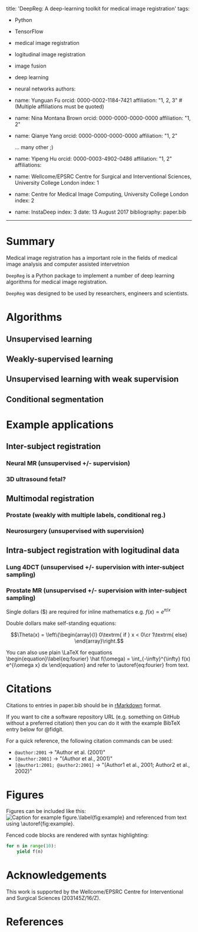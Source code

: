 title: 'DeepReg: A deep-learning toolkit for medical image registration'
tags:
  - Python
  - TensorFlow
  - medical image registration
  - logitudinal image registration
  - image fusion
  - deep learning
  - neural networks
authors:
  - name: Yunguan Fu
    orcid: 0000-0002-1184-7421
    affiliation: "1, 2, 3" # (Multiple affiliations must be quoted)
  - name: Nina Montana Brown
    orcid: 0000-0000-0000-0000
    affiliation: "1, 2"
  - name: Qianye Yang
    orcid: 0000-0000-0000-0000
    affiliation: "1, 2"

    ... many other ;)

  - name: Yipeng Hu
    orcid: 0000-0003-4902-0486
    affiliation: "1, 2"
affiliations:
 - name: Wellcome/EPSRC Centre for Surgical and Interventional Sciences, University College London
   index: 1
 - name: Centre for Medical Image Computing, University College London
   index: 2
 - name: InstaDeep
   index: 3
date: 13 August 2017
bibliography: paper.bib


---

# Summary

Medical image registration has a important role in the fields of medical image analysis and computer assisted intervetnion

`DeepReg` is a Python package to implement a number of deep learning algorithms for medical image registration.

`DeepReg` was designed to be used by researchers, engineers and scientists. 

# Algorithms
## Unsupervised learning
## Weakly-supervised learning
## Unsupervised learning with weak supervision
## Conditional segmentation

# Example applications
## Inter-subject registration
### Neural MR (unsupervised +/- supervision)
### 3D ultrasound fetal?

## Multimodal registration
### Prostate (weakly with multiple labels, conditional reg.)
### Neurosurgery (unsupervised with supervision)

## Intra-subject registration with logitudinal data
### Lung 4DCT (unsupervised +/- supervision with inter-subject sampling)
### Prostate MR (unsupervised +/- supervision with inter-subject sampling)

Single dollars ($) are required for inline mathematics e.g. $f(x) = e^{\pi/x}$

Double dollars make self-standing equations:

$$\Theta(x) = \left\{\begin{array}{l}
0\textrm{ if } x < 0\cr
1\textrm{ else}
\end{array}\right.$$

You can also use plain \LaTeX for equations
\begin{equation}\label{eq:fourier}
\hat f(\omega) = \int_{-\infty}^{\infty} f(x) e^{i\omega x} dx
\end{equation}
and refer to \autoref{eq:fourier} from text.


# Citations

Citations to entries in paper.bib should be in
[rMarkdown](http://rmarkdown.rstudio.com/authoring_bibliographies_and_citations.html)
format.

If you want to cite a software repository URL (e.g. something on GitHub without a preferred
citation) then you can do it with the example BibTeX entry below for @fidgit.

For a quick reference, the following citation commands can be used:
- `@author:2001`  ->  "Author et al. (2001)"
- `[@author:2001]` -> "(Author et al., 2001)"
- `[@author1:2001; @author2:2001]` -> "(Author1 et al., 2001; Author2 et al., 2002)"

# Figures

Figures can be included like this:
![Caption for example figure.\label{fig:example}](figure.png)
and referenced from text using \autoref{fig:example}.

Fenced code blocks are rendered with syntax highlighting:
```python
for n in range(10):
    yield f(n)
```	

# Acknowledgements

This work is supported by the Wellcome/EPSRC Centre for Interventional and Surgical Sciences (203145Z/16/Z).

# References